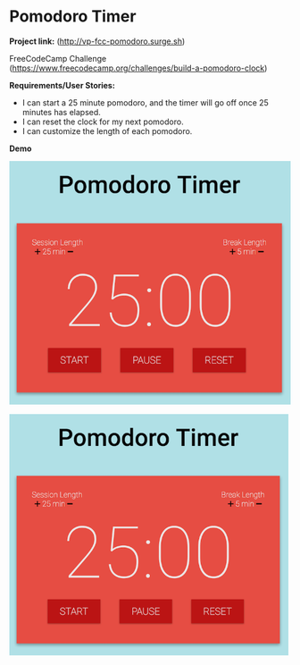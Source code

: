 # Pomodoro Timer

**Project link:** (http://vp-fcc-pomodoro.surge.sh)

FreeCodeCamp Challenge (https://www.freecodecamp.org/challenges/build-a-pomodoro-clock)

**Requirements/User Stories:**

* I can start a 25 minute pomodoro, and the timer will go off once 25 minutes has elapsed.
* I can reset the clock for my next pomodoro.
* I can customize the length of each pomodoro.

**Demo**

![](./pomodoro_demo.png)

<img src="./pomodoro_demo.png" style="width:500px"></img>
